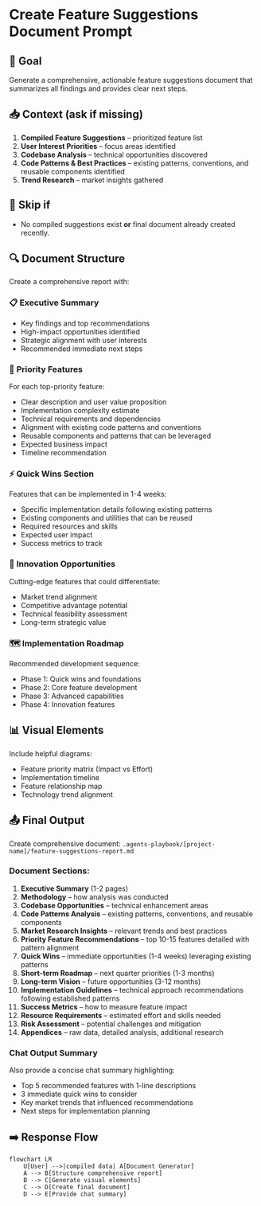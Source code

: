 # Create Feature Suggestions Document Prompt

## 🎯 Goal
Generate a comprehensive, actionable feature suggestions document that summarizes all findings and provides clear next steps.

## 📥 Context (ask if missing)
1. **Compiled Feature Suggestions** – prioritized feature list
2. **User Interest Priorities** – focus areas identified
3. **Codebase Analysis** – technical opportunities discovered
4. **Code Patterns & Best Practices** – existing patterns, conventions, and reusable components identified
5. **Trend Research** – market insights gathered

## 🚦 Skip if
- No compiled suggestions exist **or** final document already created recently.

## 🔍 Document Structure
Create a comprehensive report with:

### 📋 **Executive Summary**
- Key findings and top recommendations
- High-impact opportunities identified
- Strategic alignment with user interests
- Recommended immediate next steps

### 🎯 **Priority Features**
For each top-priority feature:
- Clear description and user value proposition
- Implementation complexity estimate
- Technical requirements and dependencies
- Alignment with existing code patterns and conventions
- Reusable components and patterns that can be leveraged
- Expected business impact
- Timeline recommendation

### ⚡ **Quick Wins Section**
Features that can be implemented in 1-4 weeks:
- Specific implementation details following existing patterns
- Existing components and utilities that can be reused
- Required resources and skills
- Expected user impact
- Success metrics to track

### 🚀 **Innovation Opportunities**
Cutting-edge features that could differentiate:
- Market trend alignment
- Competitive advantage potential
- Technical feasibility assessment
- Long-term strategic value

### 🗺️ **Implementation Roadmap**
Recommended development sequence:
- Phase 1: Quick wins and foundations
- Phase 2: Core feature development  
- Phase 3: Advanced capabilities
- Phase 4: Innovation features

## 📊 **Visual Elements**
Include helpful diagrams:
- Feature priority matrix (Impact vs Effort)
- Implementation timeline
- Feature relationship map
- Technology trend alignment

## 📤 Final Output
Create comprehensive document: `.agents-playbook/[project-name]/feature-suggestions-report.md`

### Document Sections:
1. **Executive Summary** (1-2 pages)
2. **Methodology** – how analysis was conducted
3. **Codebase Opportunities** – technical enhancement areas
4. **Code Patterns Analysis** – existing patterns, conventions, and reusable components
5. **Market Research Insights** – relevant trends and best practices  
6. **Priority Feature Recommendations** – top 10-15 features detailed with pattern alignment
7. **Quick Wins** – immediate opportunities (1-4 weeks) leveraging existing patterns
8. **Short-term Roadmap** – next quarter priorities (1-3 months)
9. **Long-term Vision** – future opportunities (3-12 months)
10. **Implementation Guidelines** – technical approach recommendations following established patterns
11. **Success Metrics** – how to measure feature impact
12. **Resource Requirements** – estimated effort and skills needed
13. **Risk Assessment** – potential challenges and mitigation
14. **Appendices** – raw data, detailed analysis, additional research

### Chat Output Summary
Also provide a concise chat summary highlighting:
- Top 5 recommended features with 1-line descriptions
- 3 immediate quick wins to consider
- Key market trends that influenced recommendations
- Next steps for implementation planning

## ➡️ Response Flow
```mermaid
flowchart LR
    U[User] -->|compiled data| A[Document Generator]
    A --> B[Structure comprehensive report]
    B --> C[Generate visual elements]
    C --> D[Create final document]
    D --> E[Provide chat summary]
```